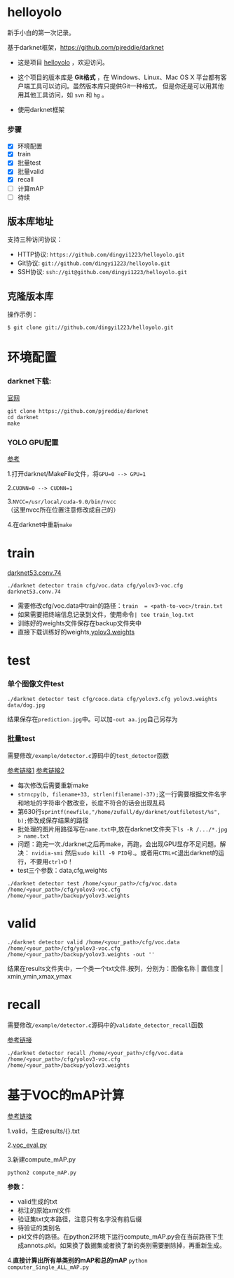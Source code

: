 # helloyolo
新手小白的第一次记录。

基于darknet框架，https://github.com/pjreddie/darknet


- 这是项目 [helloyolo](https://github.com/dingyi1223/helloyolo) ，欢迎访问。

- 这个项目的版本库是 **Git格式** ，在 Windows、Linux、Mac OS X
平台都有客户端工具可以访问。虽然版本库只提供Git一种格式，
但是你还是可以用其他用其他工具访问，如 ``svn`` 和 ``hg`` 。

- 使用darknet框架

### 步骤
- [x] 环境配置
- [x] train
- [x] 批量test
- [x] 批量valid
- [x] recall
- [ ] 计算mAP
- [ ] 待续

## 版本库地址

支持三种访问协议：

* HTTP协议: `https://github.com/dingyi1223/helloyolo.git` 
* Git协议: `git://github.com/dingyi1223/helloyolo.git` 
* SSH协议: `ssh://git@github.com/dingyi1223/helloyolo.git` 

## 克隆版本库

操作示例：

    $ git clone git://github.com/dingyi1223/helloyolo.git


# 环境配置
### darknet下载:
[官网](https://pjreddie.com/darknet/yolo)

```
git clone https://github.com/pjreddie/darknet
cd darknet
make
```

### YOLO GPU配置
[参考](https://blog.csdn.net/luoying_ontheroad/article/details/81136973)

1.打开darknet/MakeFile文件，将`GPU=0 --> GPU=1`

2.`CUDNN=0 --> CUDNN=1`

3.`NVCC=/usr/local/cuda-9.0/bin/nvcc`（这里nvcc所在位置注意修改成自己的）

4.在darknet中重新`make`

# train
[darknet53.conv.74](https://pjreddie.com/media/files/darknet53.conv.74)

`./darknet detector train cfg/voc.data cfg/yolov3-voc.cfg darknet53.conv.74`

- 需要修改cfg/voc.data中train的路径：`train  = <path-to-voc>/train.txt`
- 如果需要把终端信息记录到文件，使用命令`| tee train_log.txt`
- 训练好的weights文件保存在backup文件夹中
- 直接下载训练好的weights,[yolov3.weights](https://pjreddie.com/media/files/yolov3.weights)

# test
### 单个图像文件test
`./darknet detector test cfg/coco.data cfg/yolov3.cfg yolov3.weights data/dog.jpg`

结果保存在`prediction.jpg`中。可以加`-out aa.jpg`自己另存为

### 批量test
需要修改`/example/detector.c`源码中的`test_detector`函数

[参考链接1](https://blog.csdn.net/cgt19910923/article/details/80528559)
[参考链接2](https://blog.csdn.net/mieleizhi0522/article/details/79989754)

- 每次修改后需要重新make
- `strncpy(b, filename+33, strlen(filename)-37);`这一行需要根据文件名字和地址的字符串个数改变，长度不符合的话会出现乱码
-  第630行`sprintf(newfile,"/home/zufall/dy/darknet/outfiletest/%s", b);`修改成保存结果的路径
- 批处理的图片用路径写在`name.txt`中,放在darknet文件夹下`ls -R /.../*.jpg > name.txt`
- 问题：跑完一次./darknet之后再make，再跑，会出现GPU显存不足问题。解决： `nvidia-smi` 然后`sudo kill -9 PID号`.。或者用`CTRL+C`退出darknet的运行，不要用`ctrl+D`！
- test三个参数：data,cfg,weights

`./darknet detector test /home/<your_path>/cfg/voc.data /home/<your_path>/cfg/yolov3-voc.cfg /home/<your_path>/backup/yolov3.weights`

# valid

`./darknet detector valid /home/<your_path>/cfg/voc.data /home/<your_path>/cfg/yolov3-voc.cfg /home/<your_path>/backup/yolov3.weights -out ''`

结果在results文件夹中，一个类一个txt文件.按列，分别为：图像名称 | 置信度 | xmin,ymin,xmax,ymax

# recall

需要修改`/example/detector.c`源码中的`validate_detector_recall`函数

[参考链接](https://blog.csdn.net/mieleizhi0522/article/details/79989754)

`./darknet detector recall /home/<your_path>/cfg/voc.data /home/<your_path>/cfg/yolov3-voc.cfg /home/<your_path>/backup/yolov3.weights`

# 基于VOC的mAP计算

[参考链接](https://blog.csdn.net/amusi1994/article/details/81564504)

1.valid，生成results/{}.txt

2.[voc_eval.py](https://github.com/rbgirshick/py-faster-rcnn/tree/master/lib/datasets)

3.新建compute_mAP.py

```python2 compute_mAP.py```
    
   **参数：**
    
   - valid生成的txt
   - 标注的原始xml文件
   - 验证集txt文本路径，注意只有名字没有前后缀
   - 待验证的类别名
   - pkl文件的路径。在python2环境下运行compute_mAP.py会在当前路径下生成annots.pkl。如果换了数据集或者换了新的类别需要删除掉，再重新生成。
 
 4.**直接计算出所有单类别的mAP和总的mAP**
 `python computer_Single_ALL_mAP.py `
 
 
